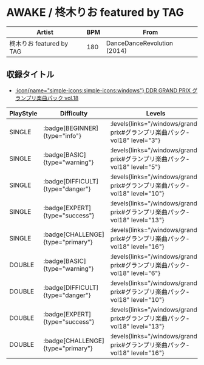 # AWAKE / 柊木りお featured by TAG

|Artist|BPM|From|
|------|---|----|
|柊木りお featured by TAG|180|DanceDanceRevolution (2014)|

## 収録タイトル

- [:icon{name="simple-icons:simple-icons:windows"} DDR GRAND PRIX グランプリ楽曲パック vol.18](/windows/grand-prix#グランプリ楽曲パック-vol18)

|PlayStyle|Difficulty|Levels|Notes|Movie|
|---------|----------|------|-----|-----|
|SINGLE| :badge[BEGINNER]{type="info"}| :levels{links="/windows/grand-prix#グランプリ楽曲パック-vol18" level="3"}|128/14||
|SINGLE| :badge[BASIC]{type="warning"}| :levels{links="/windows/grand-prix#グランプリ楽曲パック-vol18" level="5"}|177/12||
|SINGLE| :badge[DIFFICULT]{type="danger"}| :levels{links="/windows/grand-prix#グランプリ楽曲パック-vol18" level="10"}|342/23||
|SINGLE| :badge[EXPERT]{type="success"}| :levels{links="/windows/grand-prix#グランプリ楽曲パック-vol18" level="13"}|444/33||
|SINGLE| :badge[CHALLENGE]{type="primary"}| :levels{links="/windows/grand-prix#グランプリ楽曲パック-vol18" level="16"}|622/33||
|DOUBLE| :badge[BASIC]{type="warning"}| :levels{links="/windows/grand-prix#グランプリ楽曲パック-vol18" level="6"}|193/13||
|DOUBLE| :badge[DIFFICULT]{type="danger"}| :levels{links="/windows/grand-prix#グランプリ楽曲パック-vol18" level="10"}|335/22||
|DOUBLE| :badge[EXPERT]{type="success"}| :levels{links="/windows/grand-prix#グランプリ楽曲パック-vol18" level="13"}|440/29||
|DOUBLE| :badge[CHALLENGE]{type="primary"}| :levels{links="/windows/grand-prix#グランプリ楽曲パック-vol18" level="16"}|597/26||
